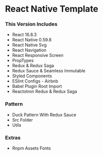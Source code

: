 # React Native Template

### This Version Includes

- React 16.8.3
- React Native 0.59.8
- React Native Svg
- React Navigation
- React Responsive Screen
- PropTypes
- Redux & Redux Saga
- Redux Sauce & Seamless Immutable
- Styled Components
- ESlint Configs - Airbnb
- Babel Plugin Root Import
- Reactotron Redux & Redux Saga

### Pattern

- Duck Pattern With Redux Sauce
- Src Folder
- Utils

### Extras

- Rnpm Assets Fonts
